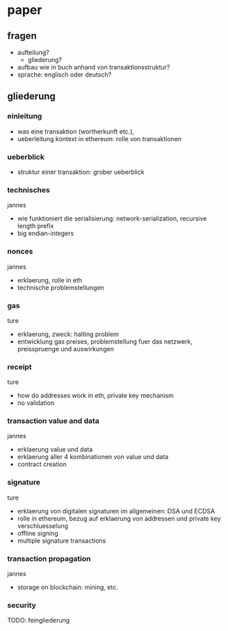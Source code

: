# paper

## fragen

- aufteilung?
  - gliederung?
- aufbau wie in buch anhand von transaktionsstruktur?
- sprache: englisch oder deutsch?

## gliederung

### einleitung
- was eine transaktion (wortherkunft etc.), 
- ueberleitung kontext in ethereum: rolle von transaktionen
 
### ueberblick
- struktur einer transaktion: grober ueberblick

### technisches

jannes
- wie funktioniert die serialisierung: network-serialization, recursive length prefix
- big endian-integers

### nonces

jannes
- erklaerung, rolle in eth
- technische problemstellungen

### gas

ture
- erklaerung, zweck: halting problem
- entwicklung gas preises, problemstellung fuer das netzwerk, preisspruenge und auswirkungen

### receipt
ture

- how do addresses work in eth, private key mechanism
- no validation

### transaction value and data
jannes

- erklaerung value und data
- erklaerung aller 4 kombinationen von value und data
- contract creation

### signature
ture

- erklaerung von digitalen signaturen im allgemeinen: DSA und ECDSA
- rolle in ethereum, bezug auf erklaerung von addressen und private key verschluesselung
- offline signing 
- multiple signature transactions

### transaction propagation

jannes
- storage on blockchain: mining, etc.

### security

TODO: feingliederung